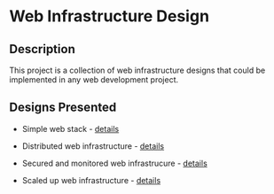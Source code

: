 # Web Infrastructure Design


## Description
This project is a collection of web infrastructure designs that could be implemented in any web development project.

## Designs Presented

+ Simple web stack - [details](0-simple_web_stack.md)

+ Distributed web infrastructure - [details](1-distributed_web_infrastructure.md)

+ Secured and monitored web infrastrucure - [details](2-secured_and_monitored_web_infrastructure.md)

+ Scaled up web infrastructure - [details](3-scale_up.md)